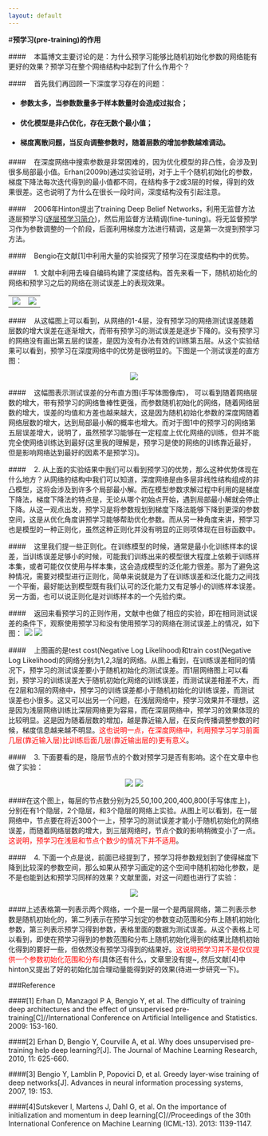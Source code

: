```yaml
---
layout: default
---
```


#**预学习(pre-training)的作用**

####&nbsp;&nbsp;&nbsp;&nbsp;本篇博文主要讨论的是：为什么预学习能够比随机初始化参数的网络能有更好的效果？预学习在整个网络结构中起到了什么作用个？

####&nbsp;&nbsp;&nbsp;&nbsp;首先我们再回顾一下深度学习存在的问题：

- <h4>参数太多，当参数数量多于样本数量时会造成过拟合；</h4>
- <h4>优化模型是非凸优化，存在无数个最小值；</h4>
- <h4>梯度离散问题，当反向调整参数时，随着层数的增加参数越难调动。</h4>

####&nbsp;&nbsp;&nbsp;&nbsp;在深度网络中搜索参数是非常困难的，因为优化模型的非凸性，会涉及到很多局部最小值。Erhan(2009b)通过实验证明，对于上千个随机初始化的参数，梯度下降法每次迭代得到的最小值都不同，在结构多于2或3层的时候，得到的效果很差。这也说明了为什么在很长一段时间，深度结构没有引起注意。

####&nbsp;&nbsp;&nbsp;&nbsp;2006年Hinton提出了training Deep Belief Networks，利用无监督方法逐层预学习(<a href="../Layer-wise/index.html">逐层预学习简介</a>)，然后用监督方法精调(fine-tuning)。将无监督预学习作为参数调整的一个阶段，后面利用梯度方法进行精调，这是第一次提到预学习方法。

####&nbsp;&nbsp;&nbsp;&nbsp;Bengio在文献[1]中利用大量的实验探究了预学习在深度结构中的优势。

####&nbsp;&nbsp;&nbsp;&nbsp;1. 文献中利用去噪自编码构建了深度结构。首先来看一下，随机初始化的网络和预学习之后的网络在测试误差上的表现效果。
<div style="text-align: center">
<table>
<tr>
<td>
<img src="../images/pre-1.jpg">
</td>
<td>
<img src="../images/pre-2.jpg">
</td>
</tr>
</table>
</div>


####&nbsp;&nbsp;&nbsp;&nbsp;从这幅图上可以看到，从网络的1-4层，没有预学习的网络测试误差随着层数的增大误差在逐渐增大，而带有预学习的测试误差是逐步下降的。没有预学习的网络没有画出第五层的误差，是因为没有办法有效的训练第五层。从这个实验结果可以看到，预学习在深度网络中的优势是很明显的。下图是一个测试误差的直方图：
<div style="text-align: center">
<img src="../images/pre-3.jpg">
</div>

####&nbsp;&nbsp;&nbsp;&nbsp;这幅图表示测试误差的分布直方图(手写体图像库)， 可以看到随着网络层数的增大，带有预学习的网络鲁棒性更强，而参数随机初始化的网络，随着网络层数的增大，误差的均值和方差也越来越大，这是因为随机初始化参数的深度网随着网络层数的增大，达到局部最小解的概率也增大。而对于图1中的预学习的网络第五层误差增大，说明了，虽然预学习能够在一定程度上优化网络的训练，但并不能完全使网络训练达到最好(这里我的理解是，预学习是使的网络的训练靠近最好，但是影响网络达到最好的因素不是预学习)。

####&nbsp;&nbsp;&nbsp;&nbsp;2. 从上面的实验结果中我们可以看到预学习的优势，那么这种优势体现在什么地方？从网络的结构中我们可以知道，深度网络是由多层非线性结构组成的非凸模型，这将会涉及到许多个局部最小解。而在模型参数求解过程中利用的是梯度下降法，梯度下降法的特点是，无论从哪个初始点开始，遇到局部最小解就会停止下降。从这一观点出发，预学习是将参数规划到梯度下降法能够下降到更深的参数空间，这是从优化角度讲预学习能够帮助优化参数。而从另一种角度来讲，预学习也是模型的一种正则化，虽然这种正则化并没有明显的正则项体现在目标函数中。

####&nbsp;&nbsp;&nbsp;&nbsp;这里我们提一些正则化。在训练模型的时候，通常是最小化训练样本的误差，当训练误差足够小的时候，可能我们训练出来的模型很大程度上依赖于训练样本集，或者可能仅仅使用与样本集，这会造成模型的泛化能力很差。那为了避免这种情况，需要对模型进行正则化，简单来说就是为了在训练误差和泛化能力之间找一个平衡，最好能达到模型既有我们认可的泛化能力又有足够小的训练样本误差。另一方面，也可以说正则化是对训练样本的一个先验约束。

####&nbsp;&nbsp;&nbsp;&nbsp;返回来看预学习的正则作用，文献中也做了相应的实验，即在相同测试误差的条件下，观察使用预学习和没有使用预学习的网络在测试误差上的情况，如下图：
![](../images/pre-4.jpg)
![](../images/pre-5.jpg)

####&nbsp;&nbsp;&nbsp;&nbsp;上图画的是test cost(Negative Log Likelihood)和train cost(Negative Log Likelihood)的网络分别为1,2,3层的网络。从图上看到，在训练误差相同的情况下，预学习的测试误差要小于随机初始化的测试误差。而1层网络图上可以看到，预学习的训练误差大于随机初始化网络的训练误差，而测试误差相差不大，而在2层和3层的网络中，预学习的训练误差都小于随机初始化的训练误差，而测试误差也小很多。这又可以出另一个问题，在浅层网络中，预学习效果并不理想，这是因为浅层网络训练比深层网络更为容易，而在深层网络中，预学习的效果体现的比较明显。这是因为随着层数的增加，越是靠近输入层，在反向传播调整参数的时候，梯度信息越来越不明显。<font color="red">这也说明一点，在深度网络中，利用预学习学习前面几层(靠近输入层)比训练后面几层(靠近输出层的)更有意义</font>。

####&nbsp;&nbsp;&nbsp;&nbsp;3. 下面要看的是，隐层节点的个数对预学习是否有影响。这个在文章中也做了实验：
<div style="text-align: center">
<img src="../images/pre-7.jpg">
<img src="../images/pre-8.jpg">
</div>

####在这个图上，每层的节点数分别为25,50,100,200,400,800(手写体库上)，分别在有1个隐层，2个隐层，和3个隐层的网络上实验。从图上可以看到，在一层网络中，节点要在将近300个一上，预学习的测试误差才能小于随机初始化的网络误差，而随着网络层数的增大，到三层网络时，节点个数的影响稍微变小了一点。<font color="red">这说明，预学习在浅层和节点个数少的情况下并不适用</font>。

####&nbsp;&nbsp;&nbsp;&nbsp;4. 下面一个点是说，前面已经提到了，预学习将参数规划到了使得梯度下降到比较深的参数空间，那么如果从预学习画定的这个空间中随机初始化参数，是不是也能到达和预学习同样的效果？文献里面，对这一问题也进行了实验：
<div style="text-align: center">
<img src="../images/pre-6.jpg">
</div>

####上述表格第一列表示两个网络，一个是一层一个是两层网络，第二列表示参数是随机初始化的，第二列表示在预学习划定的参数变动范围和分布上随机初始化参数，第三列表示预学习得到参数，表格里面的数据为测试误差。从这个表格上可以看到，即使在预学习得到的参数范围和分布上随机初始化得到的结果比随机初始化得到的要好一些，但依然没有预学习得到的结果好。<font color="red">这说明预学习并不是仅仅提供一个参数初始化范围和分布</font>(具体还有什么，文章里没有提~, 然后文献[4]中hinton又提出了好的初始化加合理动量能得到好的效果(待进一步研究一下)。


###Reference

####[1] Erhan D, Manzagol P A, Bengio Y, et al. The difficulty of training deep architectures and the effect of unsupervised pre-training[C]//International Conference on Artificial Intelligence and Statistics. 2009: 153-160.

####[2] Erhan D, Bengio Y, Courville A, et al. Why does unsupervised pre-training help deep learning?[J]. The Journal of Machine Learning Research, 2010, 11: 625-660.

####[3] Bengio Y, Lamblin P, Popovici D, et al. Greedy layer-wise training of deep networks[J]. Advances in neural information processing systems, 2007, 19: 153.

####[4]Sutskever I, Martens J, Dahl G, et al. On the importance of initialization and momentum in deep learning[C]//Proceedings of the 30th International Conference on Machine Learning (ICML-13). 2013: 1139-1147.